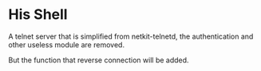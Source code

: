 His Shell
=========
A telnet server that is simplified from netkit-telnetd, the authentication and other useless module are removed.

But the function that reverse connection will be added.
